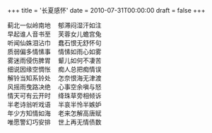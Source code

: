 +++
title = '长夏感怀'
date = 2010-07-31T00:00:00
draft = false
+++

<div class="poem">
<pre>
蓟北一似岭南地  郁滞闷湿汗如注
早起谁人音书至  芙蓉女儿蟾宫兔
听闻仙姝泪沾巾  蠢石恨无舒怀句
质弱偏多情愫事  情愫如雨心如雾
雾迷雨侵伤脾胃  颦儿如何不凄苦
细说因缘空惆怅  痴人总把痴情误
解铃当知系铃处  怎奈恨海无津渡
风摇雨曳路决绝  心事空余嗔与怒
情天可有云开时  绛珠草旁相倾诉
半老诗翁听戏语  半哀半怜半嫉妒
年少方知情如海  老来怎解高唐赋
唯愿警幻巧安排  世上再无情债数
</pre>
</div>
